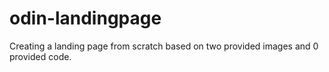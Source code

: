 # odin-landingpage
Creating a landing page from scratch based on two provided images and 0 provided code. 
